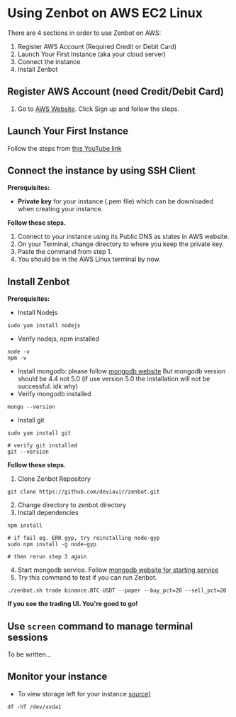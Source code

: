 # Using Zenbot on AWS EC2 Linux

There are 4 sections in order to use Zenbot on AWS:

1. Register AWS Account (Required Credit or Debit Card)
2. Launch Your First Instance (aka your cloud server)
3. Connect the instance
4. Install Zenbot


## Register AWS Account (need Credit/Debit Card)

1. Go to [AWS Website](https://aws.amazon.com/). Click Sign up and follow the steps.

## Launch Your First Instance

Follow the steps from [this YouTube link](https://www.youtube.com/watch?v=Qp4C6GwX5V8)


## Connect the instance by using SSH Client
**Prerequisites:** 

 - **Private key** for your instance (.pem file) which can be downloaded when creating  your instance.

**Follow these steps.**
 1. Connect to your instance using its Public DNS as states in AWS
    website.
 2. On your Terminal, change directory to where you keep the private key.
 3. Paste the command from step 1.
 4. You should be in the AWS Linux terminal by now.

## Install Zenbot
**Prerequisites:** 

 - Install Nodejs
> 
    sudo yum install nodejs
 - Verify nodejs, npm installed
> 
    node -v
    npm -v

 - Install mongodb: please follow [mongodb website](https://docs.mongodb.com/manual/tutorial/install-mongodb-on-amazon/)
But mongodb version should be 4.4 not 5.0 (if use version 5.0 the installation will not be successful. idk why)
- Verify mongodb installed
> 
    mongo --version
- Install git
> 
    sudo yum install git
    
    # verify git installed
    git --version
**Follow these steps.**
1. Clone Zenbot Repository
> 
    git clone https://github.com/deviavir/zenbot.git
2. Change directory to zenbot directory
3. Install dependencies
> 
    npm install
    
    # if fail eg. ERR gyp, try reinstalling node-gyp
	sudo npm install -g node-gyp
	
	# then rerun step 3 again
4. Start mongodb service. Follow [mongodb website for starting service](https://docs.mongodb.com/manual/tutorial/install-mongodb-on-amazon/)
5. Try this command to test if you can run Zenbot.
> 
    ./zenbot.sh trade binance.BTC-USDT --paper --buy_pct=20 --sell_pct=20
**If you see the trading UI. You're good to go!**

## Use `screen` command to manage terminal sessions
To be written...

## Monitor your instance

 - To view storage left for your instance [source)](https://docs.aws.amazon.com/AWSEC2/latest/UserGuide/ebs-describing-volumes.html)
> 
    df -hT /dev/xvda1
